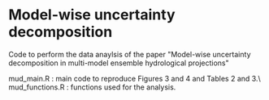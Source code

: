 # Model-wise uncertainty decomposition

Code to perform the data anaylsis of the paper "Model-wise uncertainty decomposition in multi-model ensemble hydrological projections"


mud_main.R : main code to reproduce Figures 3 and 4 and Tables 2 and 3.\\
mud_functions.R : functions used for the analysis.
